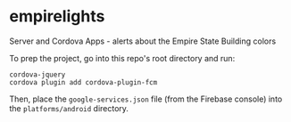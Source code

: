 # empirelights
Server and Cordova Apps - alerts about the Empire State Building colors

To prep the project, go into this repo's root directory and run:
```
cordova-jquery
cordova plugin add cordova-plugin-fcm
```

Then, place the `google-services.json` file (from the Firebase console) into the `platforms/android` directory.
